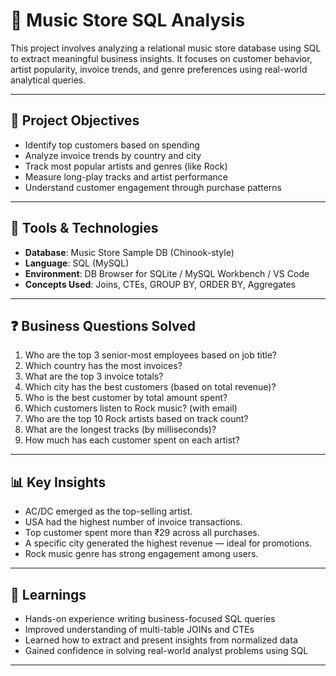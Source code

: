 # 🎵 Music Store SQL Analysis

This project involves analyzing a relational music store database using SQL to extract meaningful business insights. It focuses on customer behavior, artist popularity, invoice trends, and genre preferences using real-world analytical queries.

---

## 📌 Project Objectives

- Identify top customers based on spending
- Analyze invoice trends by country and city
- Track most popular artists and genres (like Rock)
- Measure long-play tracks and artist performance
- Understand customer engagement through purchase patterns

---

## 🧰 Tools & Technologies

- **Database**: Music Store Sample DB (Chinook-style)
- **Language**: SQL (MySQL)
- **Environment**: DB Browser for SQLite / MySQL Workbench / VS Code
- **Concepts Used**: Joins, CTEs, GROUP BY, ORDER BY, Aggregates

---

## ❓ Business Questions Solved

1. Who are the top 3 senior-most employees based on job title?
2. Which country has the most invoices?
3. What are the top 3 invoice totals?
4. Which city has the best customers (based on total revenue)?
5. Who is the best customer by total amount spent?
6. Which customers listen to Rock music? (with email)
7. Who are the top 10 Rock artists based on track count?
8. What are the longest tracks (by milliseconds)?
9. How much has each customer spent on each artist?

---

## 📊 Key Insights

- AC/DC emerged as the top-selling artist.
- USA had the highest number of invoice transactions.
- Top customer spent more than ₹29 across all purchases.
- A specific city generated the highest revenue — ideal for promotions.
- Rock music genre has strong engagement among users.

---

## 🧠 Learnings

- Hands-on experience writing business-focused SQL queries
- Improved understanding of multi-table JOINs and CTEs
- Learned how to extract and present insights from normalized data
- Gained confidence in solving real-world analyst problems using SQL

---


